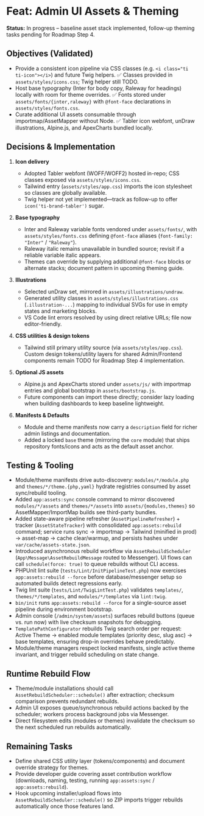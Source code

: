 # Feat: Admin UI Assets & Theming

**Status:** In progress – baseline asset stack implemented, follow-up theming tasks pending for Roadmap Step 4.

## Objectives (Validated)
- Provide a consistent icon pipeline via CSS classes (e.g. `<i class="ti ti-icon"></i>`) and future Twig helpers. ✅ Classes provided in `assets/styles/icons.css`; Twig helper still TODO.
- Host base typography (Inter for body copy, Raleway for headings) locally with room for theme overrides. ✅ Fonts stored under `assets/fonts/{inter,raleway}` with `@font-face` declarations in `assets/styles/fonts.css`.
- Curate additional UI assets consumable through importmap/AssetMapper without Node. ✅ Tabler icon webfont, unDraw illustrations, Alpine.js, and ApexCharts bundled locally.

## Decisions & Implementation
1. **Icon delivery**
   - Adopted Tabler webfont (WOFF/WOFF2) hosted in-repo; CSS classes exposed via `assets/styles/icons.css`.
   - Tailwind entry (`assets/styles/app.css`) imports the icon stylesheet so classes are globally available.
   - Twig helper not yet implemented—track as follow-up to offer `icon('ti-brand-tabler')` sugar.

2. **Base typography**
   - Inter and Raleway variable fonts vendored under `assets/fonts/`, with `assets/styles/fonts.css` defining `@font-face` aliases (`font-family: "Inter"` / `"Raleway"`).
   - Raleway italic remains unavailable in bundled source; revisit if a reliable variable italic appears.
   - Themes can override by supplying additional `@font-face` blocks or alternate stacks; document pattern in upcoming theming guide.

3. **Illustrations**
   - Selected unDraw set, mirrored in `assets/illustrations/undraw`.
   - Generated utility classes in `assets/styles/illustrations.css` (`.illustration-...`) mapping to individual SVGs for use in empty states and marketing blocks.
   - VS Code lint errors resolved by using direct relative URLs; file now editor-friendly.

4. **CSS utilities & design tokens**
   - Tailwind still primary utility source (via `assets/styles/app.css`). Custom design tokens/utility layers for shared Admin/Frontend components remain TODO for Roadmap Step 4 implementation.

5. **Optional JS assets**
   - Alpine.js and ApexCharts stored under `assets/js/` with importmap entries and global bootstrap in `assets/bootstrap.js`.
   - Future components can import these directly; consider lazy loading when building dashboards to keep baseline lightweight.
6. **Manifests & Defaults**
   - Module and theme manifests now carry a `description` field for richer admin listings and documentation.
   - Added a locked `base` theme (mirroring the `core` module) that ships repository fonts/icons and acts as the default asset anchor.

## Testing & Tooling
- Module/theme manifests drive auto-discovery: `modules/*/module.php` and `themes/*/theme.{php,yaml}` hydrate registries consumed by asset sync/rebuild tooling.
- Added `app:assets:sync` console command to mirror discovered `modules/*/assets` and `themes/*/assets` into `assets/{modules,themes}` so AssetMapper/ImportMap builds see third-party bundles.
- Added state-aware pipeline refresher (`AssetPipelineRefresher`) + tracker (`AssetStateTracker`) with consolidated `app:assets:rebuild` command; service runs sync → importmap → Tailwind (minified in prod) → asset-map → cache clear/warmup, and persists hashes under `var/cache/assets-state.json`.
- Introduced asynchronous rebuild workflow via `AssetRebuildScheduler` (`App\Message\AssetRebuildMessage` routed to Messenger). UI flows can call `schedule(force: true)` to queue rebuilds without CLI access.
- PHPUnit lint suite (`tests/Lint/InitPipelineTest.php`) now exercises `app:assets:rebuild --force` before database/messenger setup so automated builds detect regressions early.
- Twig lint suite (`tests/Lint/TwigLintTest.php`) validates `templates/`, `themes/*/templates`, and `modules/*/templates` via `lint:twig`.
- `bin/init` runs `app:assets:rebuild --force` for a single-source asset pipeline during environment bootstrap.
- Admin console (`/admin/system/assets`) surfaces rebuild buttons (queue vs. run now) with live checksum snapshots for debugging.
- `TemplatePathConfigurator` rebuilds Twig search order per request: Active Theme → enabled module templates (priority desc, slug asc) → base templates, ensuring drop-in overrides behave predictably.
- Module/theme managers respect locked manifests, single active theme invariant, and trigger rebuild scheduling on state change.

## Runtime Rebuild Flow
- Theme/module installations should call `AssetRebuildScheduler::schedule()` after extraction; checksum comparison prevents redundant rebuilds.
- Admin UI exposes queue/synchronous rebuild actions backed by the scheduler; workers process background jobs via Messenger.
- Direct filesystem edits (modules or themes) invalidate the checksum so the next scheduled run rebuilds automatically.

## Remaining Tasks
- Define shared CSS utility layer (tokens/components) and document override strategy for themes.
- Provide developer guide covering asset contribution workflow (downloads, naming, testing, running `app:assets:sync` / `app:assets:rebuild`).
- Hook upcoming installer/upload flows into `AssetRebuildScheduler::schedule()` so ZIP imports trigger rebuilds automatically once those features land.
